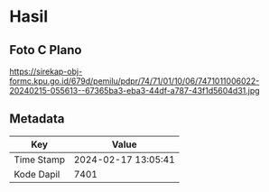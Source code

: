 # Hasil

## Foto C Plano

https://sirekap-obj-formc.kpu.go.id/679d/pemilu/pdpr/74/71/01/10/06/7471011006022-20240215-055613--67365ba3-eba3-44df-a787-43f1d5604d31.jpg


## Metadata

| Key        | Value               |
| ---------- | ------------------- |
| Time Stamp | 2024-02-17 13:05:41 |
| Kode Dapil | 7401                |



